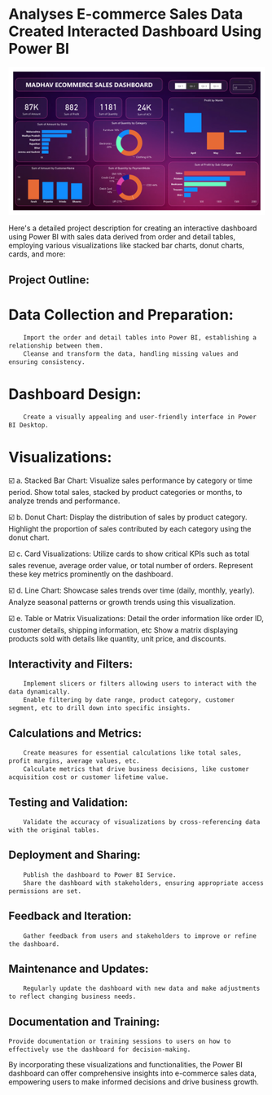 # Analyses E-commerce Sales Data Created Interacted Dashboard Using Power BI
<div align="center"><img src="https://github.com/prashgedam/analyses-ecommerce-sales-data-created-interacted-dashboard-using-powerbi/blob/main/Analyses%20Ecommerce%20Sales%20Data-1.png" width="900"/></div>

Here's a detailed project description for creating an interactive dashboard using Power BI with sales data derived from order and detail tables, employing various visualizations like stacked bar charts, donut charts, cards, and more:
## Project Outline:

# Data Collection and Preparation:
        Import the order and detail tables into Power BI, establishing a relationship between them.
        Cleanse and transform the data, handling missing values and ensuring consistency.

# Dashboard Design:
        Create a visually appealing and user-friendly interface in Power BI Desktop.

# Visualizations:

:ballot_box_with_check: a. Stacked Bar Chart:
        Visualize sales performance by category or time period.
        Show total sales, stacked by product categories or months, to analyze trends and performance.

 :ballot_box_with_check: b. Donut Chart:
        Display the distribution of sales by product category.
        Highlight the proportion of sales contributed by each category using the donut chart.

 :ballot_box_with_check: c. Card Visualizations:
        Utilize cards to show critical KPIs such as total sales revenue, average order value, or total number of orders.
        Represent these key metrics prominently on the dashboard.

 :ballot_box_with_check: d. Line Chart:
        Showcase sales trends over time (daily, monthly, yearly).
        Analyze seasonal patterns or growth trends using this visualization.

:ballot_box_with_check: e. Table or Matrix Visualizations:
        Detail the order information like order ID, customer details, shipping information, etc
        Show a matrix displaying products sold with details like quantity, unit price, and discounts.

## Interactivity and Filters:
        Implement slicers or filters allowing users to interact with the data dynamically.
        Enable filtering by date range, product category, customer segment, etc to drill down into specific insights.

 ##   Calculations and Metrics:
        Create measures for essential calculations like total sales, profit margins, average values, etc.
        Calculate metrics that drive business decisions, like customer acquisition cost or customer lifetime value.

##    Testing and Validation:
        Validate the accuracy of visualizations by cross-referencing data with the original tables.

 ##   Deployment and Sharing:
        Publish the dashboard to Power BI Service.
        Share the dashboard with stakeholders, ensuring appropriate access permissions are set.

 ##   Feedback and Iteration:
        Gather feedback from users and stakeholders to improve or refine the dashboard.

  ##  Maintenance and Updates:
        Regularly update the dashboard with new data and make adjustments to reflect changing business needs.

 ##   Documentation and Training:

    Provide documentation or training sessions to users on how to effectively use the dashboard for decision-making.

By incorporating these visualizations and functionalities, the Power BI dashboard can offer comprehensive insights into e-commerce sales data, empowering users to make informed decisions and drive business growth.
